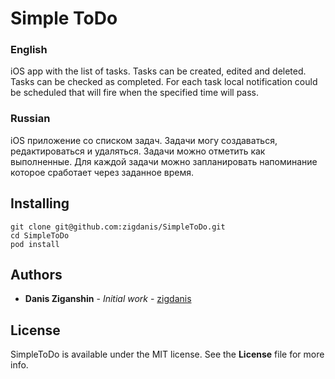 # Simple ToDo

### English

iOS app with the list of tasks.
Tasks can be created, edited and deleted.
Tasks can be checked as completed.
For each task local notification could be scheduled that will fire when the specified time will pass.

### Russian

iOS приложение со списком задач.
Задачи могу создаваться, редактироваться и удаляться.
Задачи можно отметить как выполненные.
Для каждой задачи можно запланировать напоминание которое сработает через заданное время.

## Installing

```
git clone git@github.com:zigdanis/SimpleToDo.git
cd SimpleToDo
pod install
```

## Authors

* **Danis Ziganshin** - *Initial work* - [zigdanis](https://github.com/zigdanis)

## License

SimpleToDo is available under the MIT license. See the **License** file for more info.